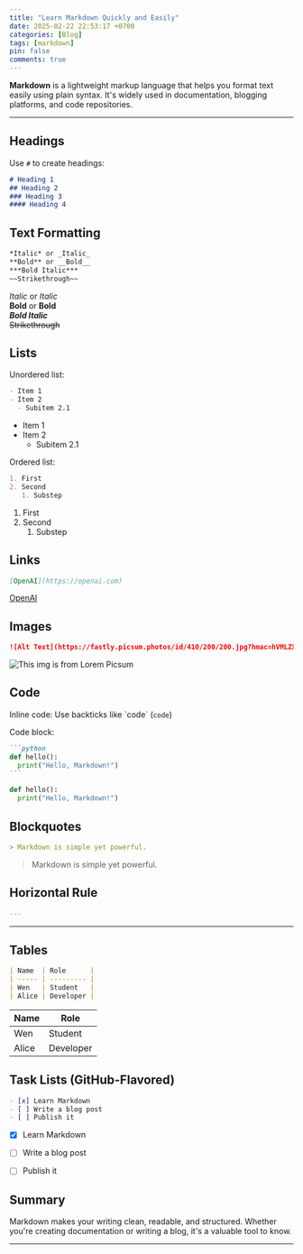 ```yaml
---
title: "Learn Markdown Quickly and Easily"
date: 2025-02-22 22:53:17 +0700
categories: [Blog]
tags: [markdown]
pin: false
comments: true
---
```



**Markdown** is a lightweight markup language that helps you format text easily using plain syntax. It's widely used in documentation, blogging platforms, and code repositories.

---

## Headings

Use `#` to create headings:

```markdown
# Heading 1
## Heading 2
### Heading 3
#### Heading 4
```

## Text Formatting

```markdown
*Italic* or _Italic_  
**Bold** or __Bold__  
***Bold Italic***  
~~Strikethrough~~
```
*Italic* or _Italic_  
**Bold** or __Bold__  
***Bold Italic***  
~~Strikethrough~~


## Lists

Unordered list:

```markdown
- Item 1
- Item 2
  - Subitem 2.1
```

- Item 1
- Item 2
  - Subitem 2.1


Ordered list:

```markdown
1. First
2. Second
   1. Substep
```

1. First
2. Second
   1. Substep


## Links

```markdown
[OpenAI](https://openai.com)
```
[OpenAI](https://openai.com)


## Images

```markdown
![Alt Text](https://fastly.picsum.photos/id/410/200/200.jpg?hmac=hVMLZXpDnTKOed7U0eNRwQvhs6LRl-g0XjEFRs4V3cU)
```

![This img is from Lorem Picsum](https://fastly.picsum.photos/id/410/200/200.jpg?hmac=hVMLZXpDnTKOed7U0eNRwQvhs6LRl-g0XjEFRs4V3cU)


## Code

Inline code:
Use backticks like \`code\` (`code`)

Code block:
````markdown
```python
def hello(): 
  print("Hello, Markdown!") 
```
````

```python
def hello(): 
  print("Hello, Markdown!") 
```


## Blockquotes

```markdown
> Markdown is simple yet powerful.
```
> Markdown is simple yet powerful.


## Horizontal Rule

```markdown
---
```
---

## Tables

```markdown
| Name  | Role      |
| ----- | --------- |
| Wen   | Student   |
| Alice | Developer |
```

| Name  | Role      |
| ----- | --------- |
| Wen   | Student   |
| Alice | Developer |


## Task Lists (GitHub-Flavored)

```markdown
- [x] Learn Markdown
- [ ] Write a blog post
- [ ] Publish it
```
- [x] Learn Markdown
- [ ] Write a blog post
- [ ] Publish it


## Summary
Markdown makes your writing clean, readable, and structured. Whether you're creating documentation or writing a blog, it's a valuable tool to know.

--- 